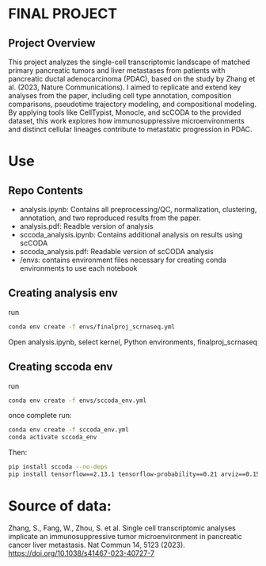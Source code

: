 # FINAL PROJECT

## Project Overview

This project analyzes the single-cell transcriptomic landscape of matched primary pancreatic tumors and liver metastases from patients with pancreatic ductal adenocarcinoma (PDAC), based on the study by Zhang et al. (2023, Nature Communications). I aimed to replicate and extend key analyses from the paper, including cell type annotation, composition comparisons, pseudotime trajectory modeling, and compositional modeling. By applying tools like CellTypist, Monocle, and scCODA to the provided dataset, this work explores how immunosuppressive microenvironments and distinct cellular lineages contribute to metastatic progression in PDAC.

# Use

## Repo Contents
- analysis.ipynb: Contains all preprocessing/QC, normalization, clustering, annotation, and two reproduced results from the paper.
- analysis.pdf: Readble version of analysis
- sccoda_analysis.ipynb: Contains additional analysis on results using scCODA
- sccoda_analysis.pdf: Readable version of scCODA analysis
- /envs: contains environment files necessary for creating conda environments to use each notebook

## Creating analysis env
run
```bash
conda env create -f envs/finalproj_scrnaseq.yml
```

Open analysis.ipynb, select kernel, Python environments, finalproj_scrnaseq

## Creating sccoda env
run 
```bash
conda env create -f envs/sccoda_env.yml
```
once complete run:
```bash
conda env create -f sccoda_env.yml
conda activate sccoda_env
```

Then:
```bash
pip install sccoda --no-deps
pip install tensorflow==2.13.1 tensorflow-probability==0.21 arviz==0.15.1
```

# Source of data:
Zhang, S., Fang, W., Zhou, S. et al. Single cell transcriptomic analyses implicate an immunosuppressive tumor microenvironment in pancreatic cancer liver metastasis. Nat Commun 14, 5123 (2023). https://doi.org/10.1038/s41467-023-40727-7